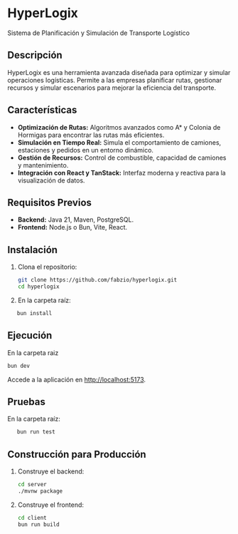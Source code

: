 # HyperLogix

Sistema de Planificación y Simulación de Transporte Logístico

## Descripción

HyperLogix es una herramienta avanzada diseñada para optimizar y simular operaciones logísticas. Permite a las empresas planificar rutas, gestionar recursos y simular escenarios para mejorar la eficiencia del transporte.

## Características

- **Optimización de Rutas:** Algoritmos avanzados como A* y Colonia de Hormigas para encontrar las rutas más eficientes.
- **Simulación en Tiempo Real:** Simula el comportamiento de camiones, estaciones y pedidos en un entorno dinámico.
- **Gestión de Recursos:** Control de combustible, capacidad de camiones y mantenimiento.
- **Integración con React y TanStack:** Interfaz moderna y reactiva para la visualización de datos.

## Requisitos Previos

- **Backend:** Java 21, Maven, PostgreSQL.
- **Frontend:** Node.js o Bun, Vite, React.

## Instalación

1. Clona el repositorio:
   ```bash
   git clone https://github.com/fabzio/hyperlogix.git
   cd hyperlogix
   ```

2. En la carpeta raíz:
```bash
   bun install
```

## Ejecución

En la carpeta raiz
```bash
bun dev
```

Accede a la aplicación en [http://localhost:5173](http://localhost:5173).

## Pruebas

En la carpeta raíz:
```bash
   bun run test
```

## Construcción para Producción

1. Construye el backend:
   ```bash
   cd server
   ./mvnw package
   ```

2. Construye el frontend:
   ```bash
   cd client
   bun run build
   ```
